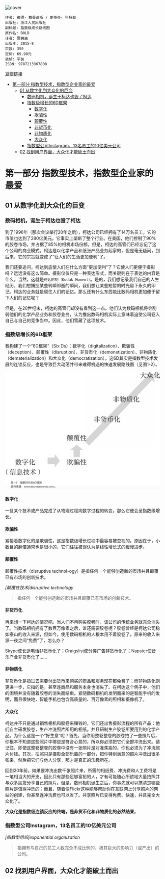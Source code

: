 ![cover](https://img9.doubanio.com/view/subject/s/public/s28270594.jpg)

    作者: 彼得· 戴曼迪斯 / 史蒂芬· 科特勒
    出版社: 浙江人民出版社
    副标题: 指数级成长路线图
    原作名: BOLD
    译者: 贾拥民
    出版年: 2015-8
    页数: 350
    定价: 69.90元
    装帧: 平装
    ISBN: 9787213067808

[豆瓣链接](https://book.douban.com/subject/26586799/)

- [第一部分 指数型技术，指数型企业家的最爱](#第一部分-指数型技术指数型企业家的最爱)
  - [01 从数字化到大众化的巨变](#01-从数字化到大众化的巨变)
    - [数码相机，诞生于柯达也毁了柯达](#数码相机诞生于柯达也毁了柯达)
    - [指数级增长的6D框架](#指数级增长的6d框架)
      - [数字化](#数字化)
      - [欺骗性](#欺骗性)
      - [颠覆性](#颠覆性)
      - [非货币化](#非货币化)
      - [非物质化](#非物质化)
      - [大众化](#大众化)
    - [指数型公司Instagram，13名员工的10亿美元公司](#指数型公司instagram13名员工的10亿美元公司)
  - [02 找到用户界面，大众化才能破土而出](#02-找到用户界面大众化才能破土而出)

# 第一部分 指数型技术，指数型企业家的最爱
## 01 从数字化到大众化的巨变
### 数码相机，诞生于柯达也毁了柯达
到了1996年（那次会议举行20年之后），柯达公司已经拥有了14万名员工，它的市值也达到了280亿美元。它事实上垄断了整个行业。在美国，他们控制了90%的胶卷市场，并占据了85%的相机市场份额。但是，柯达的高管们已经忘记了这个公司的商业模式。柯达是以化学产品和纸张产品业务起家的，但是毫无疑问，到后来，它的宗旨就变成了“让人们的生活更加便利”了。

我们还要追问，柯达到底使人们在什么方面“更加便利”了？它使人们更便于摄影吗？远远没有这么简单。摄影仅仅只是一种表达形式，而关键则在于表达的内容是什么。当然，这就是`柯达时刻（Kodak Moment）`。是的，我们想记录我们自己的人生经历，我们想捕捉某些转瞬即逝的瞬间，我们想让某些短暂的时光留下永久的印记。柯达的业务就是留住人们的记忆。那么还有什么东西能比数码相机更加便于留下人们的记忆呢？

但是，在20世纪末，柯达的高管们却没有看到这一点。他们认为数码相机将会削弱他们的化学产品业务和胶卷业务，认为推出数码相机实际上意味着迫使公司卷入自己与自己的竞争当中。因此，他们雪藏了这项技术。

### 指数级增长的6D框架
我构建了一个“6D框架”（Six Ds）：数字化（digitalization）、欺骗性（deception）、颠覆性（disruption）、非货币化（demonetization）、非物质化（dematerialization）和大众化（democratization）。这6D其实是指数型技术发展的连锁反应，也是导致巨大动荡并带来难得机遇的快速发展路线图（见图1-2）。

![](BOLD1.png)

#### 数字化
一旦某个技术或产品完成了从物理过程向数字过程的转变，那么它便会呈指数级增长。

#### 欺骗性
紧接着数字化的是欺骗性，这是指数级增长过程中最容易被忽视的。原因在于，小数目的翻倍通常也是很小的，它们往往被误认为是线性增长式的缓慢进步。

#### 颠覆性
颠覆性技术（disruptive technol-ogy）是指任何一个能够创造新的市场并且颠覆已有市场的创新技术。

_|颠覆性技术|disruptive technology_

>指任何一个能够创造新的市场并且颠覆已有市场的创新技术。

#### 非货币化
再来想一下柯达的情况吧。当人们不再购买胶卷时，该公司的传统业务就完全消失了。当数码相机拥有了数百万像素之后，谁还需要胶卷呢？胶卷曾经是柯达公司稳如泰山的收入来源，但如今，使用数码相机的人根本用不着胶卷了。原来的收入来源一夜之间“免费”了，怎么办？

Skype使长途电话非货币化了；Craigslist使分类广告非货币化了；Napster使音乐产业非货币化了……

#### 非物质化
非货币化是指过去需要付出货币来购买的商品和服务现在都免费了；而非物质化则更进一步，它指的是，甚至连商品和服务本身也消失了。在柯达这个例子中，他们的困境并没有随着胶卷的消失而结束。紧随数码相机的发明而来的是智能手机的发明，而且很快地，智能手机也包含高质量的、百万像素的照相和摄像机了。

#### 大众化
柯达并不只是通过销售相机和胶卷来赚钱的，它们还出售摄影流程的所有产品：他们自主研发胶卷，生产冲洗照片所用的相纸，并且研制生产胶卷所要用到的化学产品。为什么这是一个“好生意”呢？首先，当你用整卷整卷的胶卷拍了一些照片后，你根本不知道这些照片中哪些是符合心意的，所以你必须把它们全部冲洗出来。请记住，即使这整卷整卷的胶卷中没有一张照片是对准焦距的，你也必须为了冲洗照片付钱。其次，拍照只是摄影全部乐趣的一部分，把你特别满意的照片冲洗出很多张来，然后把它们与他人分享，那才是真正的乐趣所在。

回到20年前，如果要冲洗出数千张照片来，所需的相纸费、冲洗费和人工费将是一笔相当大的开支，因此只有那些足够富裕的人，才有可能随心所欲地大量拍照并与众多朋友分享自己的照片。但是，数码相机诞生之后，你事先就可以搞清楚哪些照片是值得冲洗的；而且，随着像Flickr这种能够帮助你在互联网上分享照片的网站的创建，你甚至连冲洗费也可以省了。共享照片已变得免费、快速，并且完全大众化了。

**大众化是指数级连锁反应的终端，是非货币化和非物质化的必然结果**。

### 指数型公司Instagram，13名员工的10亿美元公司
_|指数型组织|exponential organization_

>指拥有与自己的员工人数完全不成比例的、极其巨大的影响力（或产出）的公司。

## 02 找到用户界面，大众化才能破土而出





















































